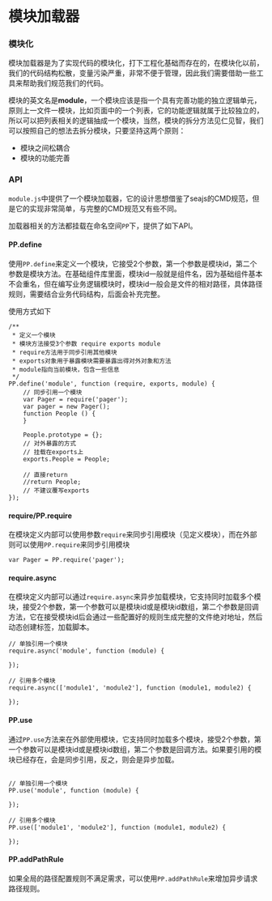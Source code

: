 # 模块加载器

### 模块化

模块加载器是为了实现代码的模块化，打下工程化基础而存在的，在模块化以前，我们的代码结构松散，变量污染严重，非常不便于管理，因此我们需要借助一些工具来帮助我们规范我们的代码。

模块的英文名是**module**，一个模块应该是指一个具有完善功能的独立逻辑单元，原则上一文件一模块，比如页面中的一个列表，它的功能逻辑就属于比较独立的，所以可以把列表相关的逻辑抽成一个模块，当然，模块的拆分方法见仁见智，我们可以按照自己的想法去拆分模块，只要坚持这两个原则：

* 模块之间松耦合
* 模块的功能完善

### API

``module.js``中提供了一个模块加载器，它的设计思想借鉴了seajs的CMD规范，但是它的实现非常简单，与完整的CMD规范又有些不同。

加载器相关的方法都挂载在命名空间``PP``下，提供了如下API。

#### PP.define

使用``PP.define``来定义一个模块，它接受2个参数，第一个参数是模块id，第二个参数是模块方法。在基础组件库里面，模块id一般就是组件名，因为基础组件基本不会重名，但在编写业务逻辑模块时，模块id一般会是文件的相对路径，具体路径规则，需要结合业务代码结构，后面会补充完整。

使用方式如下

```
/** 
 * 定义一个模块
 * 模块方法接受3个参数 require exports module
 * require方法用于同步引用其他模块
 * exports对象用于暴露模块需要暴露出得对外对象和方法
 * module指向当前模块，包含一些信息
 */
PP.define('module', function (require, exports, module) {
	// 同步引用一个模块
	var Pager = require('pager');
	var pager = new Pager();
	function People () {
	}
	
	People.prototype = {};
	// 对外暴露的方式
	// 挂载在exports上
	exports.People = People;
	
	// 直接return
	//return People;
	// 不建议覆写exports
});

```

#### require/PP.require

在模块定义内部可以使用参数``require``来同步引用模块（见定义模块），而在外部则可以使用``PP.require``来同步引用模块

```
var Pager = PP.require('pager');
```

#### require.async

在模块定义内部可以通过``require.async``来异步加载模块，它支持同时加载多个模块，接受2个参数，第一个参数可以是模块id或是模块id数组，第二个参数是回调方法，它在接受模块id后会通过一些配置好的规则生成完整的文件绝对地址，然后动态创建标签，加载脚本。

```
// 单独引用一个模块
require.async('module', function (module) {

});

// 引用多个模块
require.async(['module1', 'module2'], function (module1, module2) {

});
```

#### PP.use

通过``PP.use``方法来在外部使用模块，它支持同时加载多个模块，接受2个参数，第一个参数可以是模块id或是模块id数组，第二个参数是回调方法。如果要引用的模块已经存在，会是同步引用，反之，则会是异步加载。

```

// 单独引用一个模块
PP.use('module', function (module) {

});

// 引用多个模块
PP.use(['module1', 'module2'], function (module1, module2) {

});
```

#### PP.addPathRule

如果全局的路径配置规则不满足需求，可以使用``PP.addPathRule``来增加异步请求路径规则。